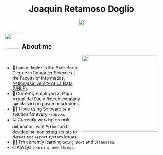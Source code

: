 <h1 align="center">Joaquin Retamoso Doglio </h1>

<p align="center">
 <img src="https://readme-typing-svg.herokuapp.com/?lines=Welcome+to+my+GitHub+Profile!&center=true&width=360&height=30">
</p>


## <picture><img src = "https://github.com/7oSkaaa/7oSkaaa/blob/main/Images/about_me.gif?raw=true" width = 50px></picture> About me

<picture> <img align="right" src="https://github.com/7oSkaaa/7oSkaaa/blob/main/Images/Right_Side.gif?raw=true" width = 250px></picture>

<br>

- :school: I am a Junior in the Bachelor's Degree in Computer Science at the Faculty of Informatics, [National University of La Plata (UNLP)](https://www.info.unlp.edu.ar/licenciatura-en-informatica-plan-2021/).
- :briefcase: Currently employed at Pago Virtual del Sur, a fintech company specializing in payment solutions.
- :technologist: I love using Software as a solution for every `Problem`.
- :computer: Currently working on task automation with `Python` and developing monitoring scripts to detect and report system issues.
- :student: I’m currently learning `Sring Boot` and `Databases`.
- :nerd_face: Always `learning new things`.
<br>
